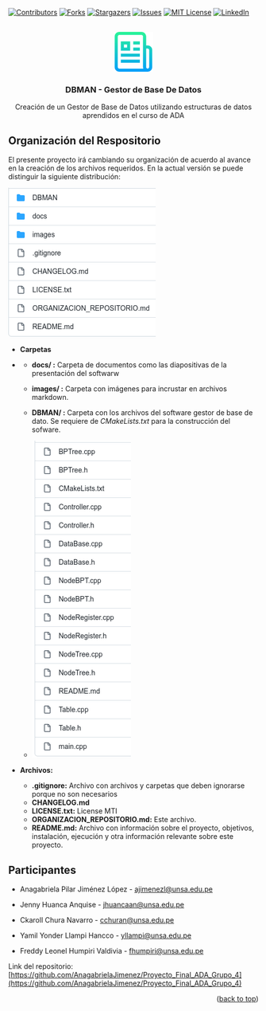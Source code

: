 <div id="top"></div>
<!--
*** Thanks for checking out the Best-README-Template. If you have a suggestion
*** that would make this better, please fork the repo and create a pull request
*** or simply open an issue with the tag "enhancement".
*** Don't forget to give the project a star!
*** Thanks again! Now go create something AMAZING! :D
-->



<!-- PROJECT SHIELDS -->
<!--
*** I'm using markdown "reference style" links for readability.
*** Reference links are enclosed in brackets [ ] instead of parentheses ( ).
*** See the bottom of this document for the declaration of the reference variables
*** for contributors-url, forks-url, etc. This is an optional, concise syntax you may use.
*** https://www.markdownguide.org/basic-syntax/#reference-style-links
-->
[![Contributors][contributors-shield]][contributors-url]
[![Forks][forks-shield]][forks-url]
[![Stargazers][stars-shield]][stars-url]
[![Issues][issues-shield]][issues-url]
[![MIT License][license-shield]][license-url]
[![LinkedIn][linkedin-shield]][linkedin-url]



<!-- PROJECT LOGO -->
<br />
<div align="center">
  <a href="https://github.com/AnagabrielaJimenez/Proyecto_Final_ADA_Grupo_4">
    <img src="images/logo.png" alt="Logo" width="80" height="80">
  </a>

<h3 align="center">DBMAN - Gestor de Base De Datos</h3>

  <p align="center">
    Creación de un Gestor de Base de Datos utilizando estructuras de datos aprendidos en el curso de ADA


  </p>
</div>

<!-- ABOUT THE PROJECT -->
## Organización del Respositorio

El presente proyecto irá cambiando su organización de acuerdo al avance en la creación de los archivos requeridos.
En la actual versión se puede distinguir la siguiente distribución: 

![organizacion_repo.png](images/organizacion_repo.png)
* **Carpetas**
* * **docs/ :** Carpeta de documentos como las diapositivas de la presentación del softwarw
  * **images/ :** Carpeta con imágenes para incrustar en archivos markdown.
  * **DBMAN/ :** Carpeta con los archivos del software gestor de base de dato. Se requiere de *CMakeLists.txt* para 
  la construcción del sofware.

  * ![dbman_dir.png](images/dbman_dir.png)

  


* **Archivos:**
  * **.gitignore:** Archivo con archivos y carpetas que deben ignorarse porque no son necesarios
  * **CHANGELOG.md**
  * **LICENSE.txt:** License MTI
  * **ORGANIZACION_REPOSITORIO.md:** Este archivo.
  * **README.md:** Archivo con información sobre el proyecto, objetivos, instalación, ejecución y otra información relevante
  sobre este proyecto.
## Participantes

- Anagabriela Pilar Jiménez López - ajimenezl@unsa.edu.pe

- Jenny Huanca Anquise - jhuancaan@unsa.edu.pe

- Ckaroll Chura Navarro - cchuran@unsa.edu.pe

- Yamil Yonder Llampi Hancco - yllampi@unsa.edu.pe

- Freddy Leonel Humpiri Valdivia - fhumpiri@unsa.edu.pe

Link del repositorio: [https://github.com/AnagabrielaJimenez/Proyecto_Final_ADA_Grupo_4](https://github.com/AnagabrielaJimenez/Proyecto_Final_ADA_Grupo_4)


<p align="right">(<a href="#top">back to top</a>)</p>

<!-- MARKDOWN LINKS & IMAGES -->
<!-- https://www.markdownguide.org/basic-syntax/#reference-style-links -->
[contributors-shield]: https://img.shields.io/github/contributors/AnagabrielaJimenez/Proyecto_Final_ADA_Grupo_4.svg?style=for-the-badge
[contributors-url]: https://github.com/AnagabrielaJimenez/Proyecto_Final_ADA_Grupo_4/graphs/contributors
[forks-shield]: https://img.shields.io/github/forks/AnagabrielaJimenez/Proyecto_Final_ADA_Grupo_4.svg?style=for-the-badge
[forks-url]: https://github.com/AnagabrielaJimenez/Proyecto_Final_ADA_Grupo_4/network/members
[stars-shield]: https://img.shields.io/github/stars/AnagabrielaJimenez/Proyecto_Final_ADA_Grupo_4.svg?style=for-the-badge
[stars-url]: https://github.com/AnagabrielaJimenez/Proyecto_Final_ADA_Grupo_4/stargazers
[issues-shield]: https://img.shields.io/github/issues/AnagabrielaJimenez/Proyecto_Final_ADA_Grupo_4.svg?style=for-the-badge
[issues-url]: https://github.com/AnagabrielaJimenez/Proyecto_Final_ADA_Grupo_4/issues
[license-shield]: https://img.shields.io/github/license/AnagabrielaJimenez/Proyecto_Final_ADA_Grupo_4.svg?style=for-the-badge
[license-url]: https://github.com/AnagabrielaJimenez/Proyecto_Final_ADA_Grupo_4/blob/master/LICENSE.txt
[linkedin-shield]: https://img.shields.io/badge/-LinkedIn-black.svg?style=for-the-badge&logo=linkedin&colorB=555
[linkedin-url]: https://linkedin.com/in/linkedin_AnagabrielaJimenez
[product-screenshot]: images/screenshot.png